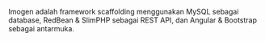 Imogen adalah framework scaffolding menggunakan MySQL sebagai database, RedBean & SlimPHP sebagai REST API, dan Angular & Bootstrap sebagai antarmuka.
